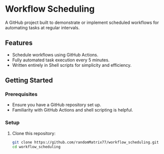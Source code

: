 # Workflow Scheduling

A GitHub project built to demonstrate or implement scheduled workflows for automating tasks at regular intervals.

## Features
- Schedule workflows using GitHub Actions.
- Fully automated task execution every 5 minutes.
- Written entirely in Shell scripts for simplicity and efficiency.

## Getting Started

### Prerequisites
- Ensure you have a GitHub repository set up.
- Familiarity with GitHub Actions and shell scripting is helpful.

### Setup
1. Clone this repository:
   ```bash
   git clone https://github.com/randomMatrix77/workflow_scheduling.git
   cd workflow_scheduling